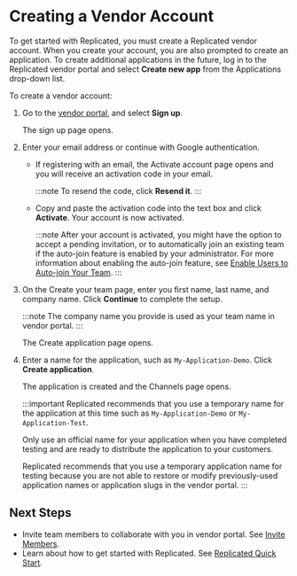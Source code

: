 # Creating a Vendor Account

To get started with Replicated, you must create a Replicated vendor account. When you create your account, you are also prompted to create an application. To create additional applications in the future, log in to the Replicated vendor portal and select **Create new app** from the Applications drop-down list.

To create a vendor account:

1. Go to the [vendor portal](https://vendor.replicated.com), and select **Sign up**.

    The sign up page opens.
3. Enter your email address or continue with Google authentication.

    - If registering with an email, the Activate account page opens and you will receive an activation code in your email.

      :::note
      To resend the code, click **Resend it**.
      :::

    - Copy and paste the activation code into the text box and click **Activate**. Your account is now activated.

      :::note
      After your account is activated, you might have the option to accept a pending invitation, or to automatically join an existing team if the auto-join feature is enabled by your administrator. For more information about enabling the auto-join feature, see [Enable Users to Auto-join Your Team](https://docs.replicated.com/vendor/team-management#enable-users-to-auto-join-your-team).
      :::

4. On the Create your team page, enter you first name, last name, and company name. Click **Continue** to complete the setup.

    :::note
    The company name you provide is used as your team name in vendor portal.
    :::

     The Create application page opens.

5. Enter a name for the application, such as `My-Application-Demo`. Click **Create application**.

    The application is created and the Channels page opens.

   :::important
   Replicated recommends that you use a temporary name for the application at this time such as `My-Application-Demo` or `My-Application-Test`.

   Only use an official name for your application when you have completed testing and are ready to distribute the application to your customers.

   Replicated recommends that you use a temporary application name for testing because you are not able to restore or modify previously-used application names or application slugs in the vendor portal.
   :::

## Next Steps
* Invite team members to collaborate with you in vendor portal. See [Invite Members](team-management#invite-members).
* Learn about how to get started with Replicated. See [Replicated Quick Start](replicated-onboarding).
